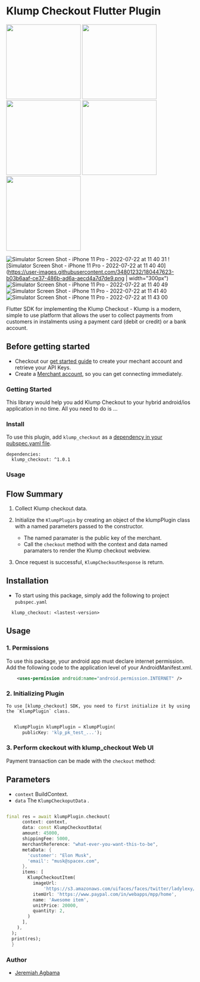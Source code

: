 # Klump Checkout Flutter Plugin

<img src="https://user-images.githubusercontent.com/34801232/180447659-e002e64c-a9f8-4a0e-819a-bfdb1773309e.png" width="200" height="200">
<img src="https://user-images.githubusercontent.com/34801232/180447623-b03b6aaf-ce37-486b-ad6a-aecd4a7d7de9.pn" width="200" height="200">
<img src="https://user-images.githubusercontent.com/34801232/180447659-e002e64c-a9f8-4a0e-819a-bfdb1773309e.png" width="200" height="200">
<img src="https://user-images.githubusercontent.com/34801232/180447659-e002e64c-a9f8-4a0e-819a-bfdb1773309e.png" width="200" height="200">
<img src="https://user-images.githubusercontent.com/34801232/180447659-e002e64c-a9f8-4a0e-819a-bfdb1773309e.png" width="200" height="200">

![Simulator Screen Shot - iPhone 11 Pro - 2022-07-22 at 11 40 31](https://user-images.githubusercontent.com/34801232/180447659-e002e64c-a9f8-4a0e-819a-bfdb1773309e.png) ![Simulator Screen Shot - iPhone 11 Pro - 2022-07-22 at 11 40 40](https://user-images.githubusercontent.com/34801232/180447623-b03b6aaf-ce37-486b-ad6a-aecd4a7d7de9.png | width="300px")
![Simulator Screen Shot - iPhone 11 Pro - 2022-07-22 at 11 40 49](https://user-images.githubusercontent.com/34801232/180447702-fd6f4083-546b-4304-961a-02edf03893e6.png)
![Simulator Screen Shot - iPhone 11 Pro - 2022-07-22 at 11 41 40](https://user-images.githubusercontent.com/34801232/180447738-43a6517b-3c06-4436-a5e3-e735a5c16b39.png)
![Simulator Screen Shot - iPhone 11 Pro - 2022-07-22 at 11 43 00](https://user-images.githubusercontent.com/34801232/180447750-88307cac-eff9-45e8-8e0a-4a34660ec11a.png)

Flutter SDK for implementing the Klump Checkout - Klump is a modern, simple to use platform that allows the user to collect payments from customers in instalments using a payment card (debit or credit) or a bank account.

## Before getting started
- Checkout our [get started guide](https://docs.useklump.com/docs/intro-to-klump) to create your mechant account and retrieve your API Keys.
- Create a [Merchant account](https://useklump.com/), so you can get connecting immediately. 

### Getting Started
This library would help you add Klump Checkout to your hybrid android/ios application in no time. All you need to do is ...

### Install
To use this plugin, add `klump_checkout` as a [dependency in your pubspec.yaml file](https://flutter.io/platform-plugins/).
```pub
dependencies:
  klump_checkout: ^1.0.1
```

### Usage

## Flow Summary

1. Collect Klump checkout data. 
	
2. Initialize the `KlumpPlugin` by creating an object of the klumpPlugin class with a named parameters passed to the constructor.
	- The named paramater is the public key of the merchant.
	- Call the `checkout` method with the context and data named paramaters  to render the Klump checkout webview.

3. Once request is successful,  `KlumpCheckoutResponse` is return.


## Installation
- To start using this package, simply add the following to project `pubspec.yaml`

```
  klump_checkout: <lastest-version>
```

## Usage

### 1. Permissions
To use this package, your android app must declare internet permission. Add the following code to the application level of your AndroidManifest.xml.

```xml
	<uses-permission android:name="android.permission.INTERNET" />
```

### 2. Initializing Plugin
	To use [klump_checkout] SDK, you need to first initialize it by using the `KlumpPlugin` class.
	
```dart

   KlumpPlugin klumpPlugin = KlumpPlugin(
      publicKey: 'klp_pk_test_...');

```

### 3. Perform ckeckout with klump_checkout Web UI
Payment transaction can be made with the `checkout` method: 
## Parameters
- `context` BuildContext.
- `data` The `KlumpCheckoputData` . 

	
```dart

final res = await klumpPlugin.checkout(
      context: context,
      data: const KlumpCheckoutData(
      amount: 45000,
      shippingFee: 5000,
      merchantReference: "what-ever-you-want-this-to-be",
      metaData: {
        'customer': "Elon Musk",
        'email': "musk@spacex.com",
      },
      items: [
        KlumpCheckoutItem(
          imageUrl:
              'https://s3.amazonaws.com/uifaces/faces/twitter/ladylexy/128.jpg',
          itemUrl: 'https://www.paypal.com/in/webapps/mpp/home',
          name: 'Awesome item',
          unitPrice: 20000,
          quantity: 2,
        )
      ],
    ),
  );
  print(res);
  }
```

### Author
- [Jeremiah Agbama](https://www.linkedin.com/in/jeremiah-agbama-168653161/)
